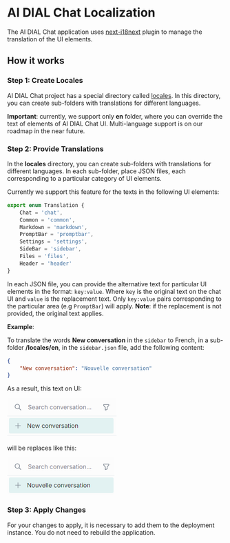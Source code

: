 # AI DIAL Chat Localization

The AI DIAL Chat application uses [next-i18next](https://github.com/i18next/next-i18next) plugin to manage the translation of the UI elements. 

## How it works

### Step 1: Create Locales

AI DIAL Chat project has a special directory called [locales](https://github.com/epam/ai-dial-chat/tree/development/apps/chat/public/locales/). In this directory, you can create sub-folders with translations for different languages. 

**Important**: currently, we support only **en** folder, where you can override the text of elements of AI DIAL Chat UI. Multi-language support is on our roadmap in the near future. 

### Step 2: Provide Translations

In the **locales** directory, you can create sub-folders with translations for different languages. In each sub-folder, place JSON files, each corresponding to a particular category of UI elements. 

Currently we support this feature for the texts in the following UI elements: 

```ts
export enum Translation {
    Chat = 'chat',
    Common = 'common',
    Markdown = 'markdown',
    PromptBar = 'promptbar',
    Settings = 'settings',
    SideBar = 'sidebar',
    Files = 'files',
    Header = 'header'
}
```

In each JSON file, you can provide the alternative text for particular UI elements in the format: `key:value`. Where `key` is the original text on the chat UI and `value` is the replacement text. Only `key:value` pairs corresponding to the particular area (e.g `PromptBar`) will apply. **Note**: if the replacement is not provided, the original text applies. 

**Example**:

To translate the words **New conversation** in the `sidebar` to French, in a sub-folder **/locales/en**, in the `sidebar.json` file, add the following content:

```json
{
    "New conversation": "Nouvelle conversation"
}
```

As a result, this text on UI:

![](../img/translation.png)


will be replaces like this:

![](../img/translation-fr.png)

### Step 3: Apply Changes

For your changes to apply, it is necessary to add them to the deployment instance. You do not need to rebuild the application.